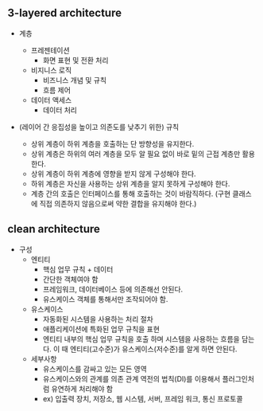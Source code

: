 ## 3-layered architecture

- 계층

  - 프레젠테이션
    - 화면 표현 및 전환 처리
  - 비지니스 로직
    - 비즈니스 개념 및 규칙
    - 흐름 제어
  - 데이터 액세스
    - 데이터 처리

- (레이어 간 응집성을 높이고 의존도를 낮추기 위한) 규칙

  - 상위 계층이 하위 계층을 호출하는 단 방향성을 유지한다.
  - 상위 계층은 하위의 여러 계층을 모두 알 필요 없이 바로 밑의 근접 계층만 활용한다.
  - 상위 계층이 하위 계층에 영향을 받지 않게 구성해야 한다.
  - 하위 계층은 자신을 사용하는 상위 계층을 알지 못하게 구성해야 한다.
  - 계층 간의 호출은 인터페이스를 통해 호출하는 것이 바람직하다. (구현 클래스에 직접 의존하지 않음으로써 약한 결합을 유지해야 한다.)

  

## clean architecture

- 구성
  - 엔티티
    - 핵심 업무 규칙 + 데이터
    - 간단한 객체여야 함
    - 프레임워크, 데이터베이스 등에 의존해선 안된다.
    - 유스케이스 객체를 통해서만 조작되어야 함.
  - 유스케이스
    - 자동화된 시스템을 사용하는 처리 절차
    - 애플리케이션에 특화된 업무 규칙을 표현
    - 엔티티 내부의 핵심 업무 규칙을 호출 하며 시스템을 사용하는 흐름을 담는다. 이 때 엔티티(고수준)가 유스케이스(저수준)를 알게 하면 안된다.
  - 세부사항
    - 유스케이스를 감싸고 있는 모든 영역
    - 유스케이스와의 관계를 의존 관계 역전의 법칙(DI)를 이용해서 플러그인처럼 유연하게 처리해야 함
    - ex) 입출력 장치, 저장소, 웹 시스템, 서버, 프레임 워크, 통신 프로토콜